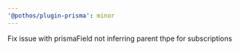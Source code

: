 ```yaml
---
'@pothos/plugin-prisma': minor
---
```


Fix issue with prismaField not inferring parent thpe for subscriptions
